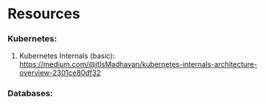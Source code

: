 # Resources

### Kubernetes:
1. Kubernetes Internals (basic): https://medium.com/@itIsMadhavan/kubernetes-internals-architecture-overview-2301ce80df32

### Databases:


